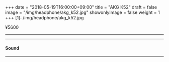 +++
date = "2018-05-19T16:00:00+09:00"
title = "AKG K52"
draft = false
image = "/img/headphone/akg_k52.jpg"
showonlyimage = false
weight = 1
+++
[1]: /img/headphone/akg_k52.jpg

<p class="txtR">¥5600</p>  

<!--more-->

---

<div id="app">
  <v-app id="inspire" style="height:700px;">
    <v-carousel light hide-delimiters style="height:700px;">
      <v-carousel-item
        v-for="(item,i) in items"
        :key="i"
        :src="item.src"
      ></v-carousel-item>
    </v-carousel>
  </v-app>
</div>

<div id="page-links">
<page-link v-bind:link="link" ></page-link>
</div>


---

#### Sound 

<div id="audio-tracks">
<audio-track
  v-for="track in tracks"
  v-bind:track="track"
></audio-track>
</div>

---

<div id="spec">
<product-specification v-bind:spec="spec" ></product-specification>
</div>

<script src="/js/headphone/page-links.js"></script>
<script src="/js/headphone/spec.js"></script>
<script src="/js/headphone/audio-track.js"></script>

<script>
new Vue({
  el: '#app',
  data () {
    return {
      items: [
        { src: '/serendipity-phone/img/headphone/akg_k52.jpg' },
        { src: '/serendipity-phone/img/headphone/akg_k52_2.jpg' }
      ]
    }
  }
})

new Vue({ 
  el: '#spec',
  data: {
    spec: 
      {
        system: "Dynamic",
        design: "Closed-Back",
        weight: "200",
        impedance: "32Ω",
        plug: "stereo mini (3.5mm)"
      }
  }
});

new Vue({
  el: '#page-links',
  data: {
    link:
      {
        official:"http://akg.harman-japan.co.jp/product.php?id=k52",
        amazon:"https://www.amazon.co.jp/AKG-K52/dp/B06XT8DLZV",
        eIyahon:"http://www.e-earphone.jp/akg/k52"
      }
  }
});

new Vue({
  el: '#audio-tracks',
  data: {
    tracks: [
      {
        viewingTrack: "https://w.soundcloud.com/player/?url=https%3A//api.soundcloud.com/tracks/"+ "463726323"
      },
    ]
  }
});

</script>

